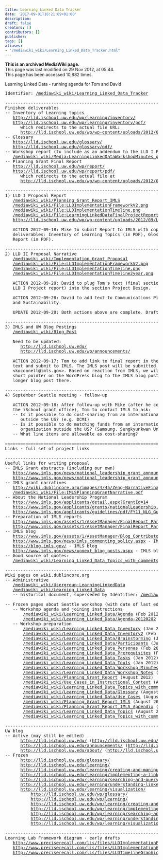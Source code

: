 ```yaml
---
title: Learning Linked Data Tracker
date: '2017-09-01T16:21:09+01:00'
description: 
draft: false
creators: []
contributors: []
publisher: 
tags: []
aliases:
- "/mediawiki_wiki/Learning_Linked_Data_Tracker.html"
---
```


 **This is an archived MediaWiki page.**  
This page was last modified on 29 Nov 2012, at 05:44.  
This page has been accessed 10,882 times.

Learning Linked Data - running agenda for Tom and David

<pre>Identifier: <a href="/mediawiki_wiki/Learning_Linked_Data_Tracker.md" class="external free" rel="nofollow">/mediawiki_wiki/Learning_Linked_Data_Tracker</a>

----------------------------------------------------------------------
Finished deliverables
-- Inventory of Learning topics
   <a href="http://lld.ischool.uw.edu/wp/learning/inventory/" class="external free" rel="nofollow">http://lld.ischool.uw.edu/wp/learning/inventory/</a>
   <a href="http://lld.ischool.uw.edu/wp/learning/inventory/pdf/" class="external free" rel="nofollow">http://lld.ischool.uw.edu/wp/learning/inventory/pdf/</a>
      which redirects to the actual file URL:
      <a href="http://lld.ischool.uw.edu/wp/wp-content/uploads/2012/08/FinalInventoryLLD.pdf" class="external free" rel="nofollow">http://lld.ischool.uw.edu/wp/wp-content/uploads/2012/08/FinalInventoryLLD.pdf</a>
-- Glossary
   <a href="http://lld.ischool.uw.edu/glossary/" class="external free" rel="nofollow">http://lld.ischool.uw.edu/glossary/</a>
   <a href="http://lld.ischool.uw.edu/glossary/pdf/" class="external free" rel="nofollow">http://lld.ischool.uw.edu/glossary/pdf/</a>
-- Workshop report (to include as an addendum to the LLD I Project report)
   <a href="/mediawiki_wiki/Media:LearningLinkedDataWorkshopMinutes_grantnoLG-51-11-0147-11.pdf" class="external free" rel="nofollow">/mediawiki_wiki/Media:LearningLinkedDataWorkshopMinutes_grantnoLG-51-11-0147-11.pdf</a>
-- Planning Grant Final Report
   <a href="http://lld.ischool.uw.edu/wp/report/" class="external free" rel="nofollow">http://lld.ischool.uw.edu/wp/report/</a>
   <a href="http://lld.ischool.uw.edu/wp/report/pdf/" class="external free" rel="nofollow">http://lld.ischool.uw.edu/wp/report/pdf/</a>
      which redirects to the actual file at 
      <a href="http://lld.ischool.uw.edu/wp/wp-content/uploads/2012/09/LearningLinkedDataFinalProjectReport_grantnoLG-51-11-0147-11.pdf" class="external free" rel="nofollow">http://lld.ischool.uw.edu/wp/wp-content/uploads/2012/09/LearningLinkedDataFinalProjectReport_grantnoLG-51-11-0147-11.pdf</a>

----------------------------------------------------------------------
1) LLD I Proposal Report
   <a href="/mediawiki_wiki/Planning_Grant_Report_IMLS.md" class="external free" rel="nofollow">/mediawiki_wiki/Planning_Grant_Report_IMLS</a>
   <a href="/mediawiki_wiki/files/LLDImplementationFrameworkV2.png" class="external free" rel="nofollow">/mediawiki_wiki/File:LLDImplementationFrameworkV2.png</a>
   <a href="/mediawiki_wiki/files/LLDImplementationTimeline.png" class="external free" rel="nofollow">/mediawiki_wiki/File:LLDImplementationTimeline.png</a>
   <a href="/mediawiki_wiki/files/LearningLinkedDataFinalProjectReport.pdf" class="external free" rel="nofollow">/mediawiki_wiki/File:LearningLinkedDataFinalProjectReport.pdf</a>
   <a href="http://lld.ischool.uw.edu/wp/wp-content/uploads/2012/09/LearningLinkedDataFinalProjectReport_grantnoLG-51-11-0147-11.docx" class="external free" rel="nofollow">http://lld.ischool.uw.edu/wp/wp-content/uploads/2012/09/LearningLinkedDataFinalProjectReport_grantnoLG-51-11-0147-11.docx</a>

   ACTION 2012-09-18: Mike to submit Report to IMLS with copies of the main 
   deliverables: Inventory of Learning Topics (in PDF), Glossary (in PDF), and Workshop
   Report (in PDF).

----------------------------------------------------------------------
2) LLD II Proposal Narrative
   <a href="/mediawiki_wiki/Implementation_Grant_Proposal.md" class="external free" rel="nofollow">/mediawiki_wiki/Implementation_Grant_Proposal</a>
   <a href="/mediawiki_wiki/files/LLDImplementationFrameworkV2.png" class="external free" rel="nofollow">/mediawiki_wiki/File:LLDImplementationFrameworkV2.png</a>
   <a href="/mediawiki_wiki/files/LLDImplementationTimeline.png" class="external free" rel="nofollow">/mediawiki_wiki/File:LLDImplementationTimeline.png</a>
   <a href="/mediawiki_wiki/files/LLDImplementationTimeline2year.png" class="external free" rel="nofollow">/mediawiki_wiki/File:LLDImplementationTimeline2year.png</a>

   ACTION 2012-09-28: David to plug Tom's text (final section of 
   LLD I Project report) into the section Project Design.

   ACTION 2012-09-28: David to add text to Communications Plan 
   and Sustainability.

   UPDATE 2012-09-28: Both actions above are complete. Draft is ready for review.

----------------------------------------------------------------------
3) IMLS and UW Blog Postings
   <a href="/mediawiki_wiki/Blog_Post.md" class="external free" rel="nofollow">/mediawiki_wiki/Blog_Post</a>
   
   Need to be updated:
      <a href="http://lld.ischool.uw.edu/" class="external free" rel="nofollow">http://lld.ischool.uw.edu/</a>
      <a href="http://lld.ischool.uw.edu/wp/announcements/" class="external free" rel="nofollow">http://lld.ischool.uw.edu/wp/announcements/</a>

   ACTION 2012-09-17: Tom to add link to final report in the IMLS blog post
   text and submit to IMLS. The IMLS post will be submitted to Kevin OConnell
   &lt;koconnell@imls.gov&gt;. Based on reaction from IMLS, we will either post a
   short pointer on the WordPress blog to the IMLS blog post or publish a
   longer blog post there.

----------------------------------------------------------------------
4) September Seattle meeting - follow-up

   ACTION 2012-09-18: After follow-up with Mike (after he confers with
   the iSchool grant office), Tom to contact IMLS to ask:
   -- Is it possible to do cost-sharing from an international non-profit
      outside the US? (e.g. DCMI)
   -- Is it possible to do matching funds from an international non-profit
      organization outside the US? (Samsung, Sungkyunkwan University)
   -- What line items are allowable as cost-sharing?

======================================================================
Links - full set of project links

----------------------------------------------------------------------
Useful links for writing proposal
-- IMLS Grant abstracts (including our own)
   <a href="http://www.imls.gov/news/national_leadership_grant_announcement.aspx#OH" class="external free" rel="nofollow">http://www.imls.gov/news/national_leadership_grant_announcement.aspx#OH</a> - Marcia's
   <a href="http://www.imls.gov/news/national_leadership_grant_announcement.aspx#WA" class="external free" rel="nofollow">http://www.imls.gov/news/national_leadership_grant_announcement.aspx#WA</a> - Learning Linked Data
-- IMLS grant narratives
   <a href="/mediawiki_wiki/files/Zeng-NarrativeFinal.pdf" class="external free" rel="nofollow">http://wiki.dublincore.org/images/4/45/Zeng-NarrativeFinal.pdf</a>
   <a href="/mediawiki_wiki/files/IMLSPlanningGrantNarrative.pdf" class="external free" rel="nofollow">/mediawiki_wiki/File:IMLSPlanningGrantNarrative.pdf</a>
-- About the National Leadership Program
   <a href="http://www.imls.gov/applicants/detail.aspx?GrantId=14" class="external free" rel="nofollow">http://www.imls.gov/applicants/detail.aspx?GrantId=14</a>
   <a href="http://www.imls.gov/applicants/grants/nationalLeadership.shtm" class="external free" rel="nofollow">http://www.imls.gov/applicants/grants/nationalLeadership.shtm</a>
   <a href="http://www.imls.gov/applicants/guidelines/pdf/FY11_NLG_Guidelines.pdf" class="external free" rel="nofollow">http://www.imls.gov/applicants/guidelines/pdf/FY11_NLG_Guidelines.pdf</a>
-- Preparation of IMLS reports
   <a href="http://www.imls.gov/assets/1/AssetManager/FinalReport_Part1.pdf" class="external free" rel="nofollow">http://www.imls.gov/assets/1/AssetManager/FinalReport_Part1.pdf</a>
   <a href="http://www.imls.gov/assets/1/AssetManager/FinalReport_Part2.pdf" class="external free" rel="nofollow">http://www.imls.gov/assets/1/AssetManager/FinalReport_Part2.pdf</a>
-- IMLS blog
   <a href="http://www.imls.gov/assets/1/AssetManager/Blog_Contributor.pdf" class="external free" rel="nofollow">http://www.imls.gov/assets/1/AssetManager/Blog_Contributor.pdf</a> - guidelines for contributors
   <a href="http://www.imls.gov/news/imls_commenting_policy.aspx" class="external free" rel="nofollow">http://www.imls.gov/news/imls_commenting_policy.aspx</a> - IMLS commenting and posting policy
   <a href="http://blog.imls.gov/" class="external free" rel="nofollow">http://blog.imls.gov/</a> - IMLS blog 
   <a href="http://www.imls.gov/news/upnext_blog_posts.aspx" class="external free" rel="nofollow">http://www.imls.gov/news/upnext_blog_posts.aspx</a> - IMLS blog overview of postings
-- Good source of quotes:
   <a href="/mediawiki_wiki/Learning_Linked_Data_Topics_with_comments.md" class="external free" rel="nofollow">/mediawiki_wiki/Learning_Linked_Data_Topics_with_comments</a>

----------------------------------------------------------------------
Wiki pages on wiki.dublincore.org
-- Administrative
   <a href="/mediawiki_wiki/Usergroup:LearningLinkedData.md" class="external free" rel="nofollow">/mediawiki_wiki/Usergroup:LearningLinkedData</a>
   <a href="/mediawiki_wiki/Learning_Linked_Data.md" class="external free" rel="nofollow">/mediawiki_wiki/Learning_Linked_Data</a>
   -- historical document, superseded by Identifier: <a href="/mediawiki_wiki/Learning_Linked_Data_Tracker.md" class="external free" rel="nofollow">/mediawiki_wiki/Learning_Linked_Data_Tracker</a>

-- Frozen pages about Seattle workshop (with date of last edit)
   -- Workshop agenda and joining instructions
       <a href="/mediawiki_wiki/Learning_Linked_Data/Agenda.md" class="external free" rel="nofollow">/mediawiki_wiki/Learning_Linked_Data/Agenda</a> (Feb 2012)
       <a href="/mediawiki_wiki/Learning_Linked_Data/Agenda-20120202.md" class="external free" rel="nofollow">/mediawiki_wiki/Learning_Linked_Data/Agenda-20120202</a> (Feb 2012)
   -- Workshop preparation
       <a href="/mediawiki_wiki/Learning_Linked_Data_Inventory.md" class="external free" rel="nofollow">/mediawiki_wiki/Learning_Linked_Data_Inventory</a> (Jan 2012, then transferred to wiki)
       <a href="/mediawiki_wiki/Learning_Linked_Data_Inventory2.md" class="external free" rel="nofollow">/mediawiki_wiki/Learning_Linked_Data_Inventory2</a> (Feb 2012)
       <a href="/mediawiki_wiki/Learning_Linked_Data/Brainstorming.md" class="external free" rel="nofollow">/mediawiki_wiki/Learning_Linked_Data/Brainstorming</a> (Jan 2012)
       <a href="/mediawiki_wiki/Learning_Linked_Data/Participants.md" class="external free" rel="nofollow">/mediawiki_wiki/Learning_Linked_Data/Participants</a> (Jan 2012)
       <a href="/mediawiki_wiki/Learning_Linked_Data_Personas.md" class="external free" rel="nofollow">/mediawiki_wiki/Learning_Linked_Data_Personas</a> (Feb 2012)
       <a href="/mediawiki_wiki/Learning_Linked_Data_Prerequisites.md" class="external free" rel="nofollow">/mediawiki_wiki/Learning_Linked_Data_Prerequisites</a> (Feb 2012)
       <a href="/mediawiki_wiki/Learning_Linked_Data_Tasks.md" class="external free" rel="nofollow">/mediawiki_wiki/Learning_Linked_Data_Tasks</a> (Jan 2012)
       <a href="/mediawiki_wiki/Learning_Linked_Data_Tools.md" class="external free" rel="nofollow">/mediawiki_wiki/Learning_Linked_Data_Tools</a> (Jan 2012)
       <a href="/mediawiki_wiki/Learning_Linked_Data_Workshop_Minutes.md" class="external free" rel="nofollow">/mediawiki_wiki/Learning_Linked_Data_Workshop_Minutes</a> (March 2012)
       <a href="/mediawiki_wiki/Learning_Linked_Data_Workshop_Notes.md" class="external free" rel="nofollow">/mediawiki_wiki/Learning_Linked_Data_Workshop_Notes</a> (March 2012)
       <a href="/mediawiki_wiki/Planning_Grant_Report.md" class="external free" rel="nofollow">/mediawiki_wiki/Planning_Grant_Report</a> (August 2012)
       <a href="/mediawiki_wiki/Use_Cases_in_Instructional_Context.md" class="external free" rel="nofollow">/mediawiki_wiki/Use_Cases_in_Instructional_Context</a> (August 2012)
       <a href="/mediawiki_wiki/Learning_Linked_Data_Topics_with_comments.md" class="external free" rel="nofollow">/mediawiki_wiki/Learning_Linked_Data_Topics_with_comments</a> (August 2012)
       <a href="/mediawiki_wiki/Learning_Linked_Data/Glossary.md" class="external free" rel="nofollow">/mediawiki_wiki/Learning_Linked_Data/Glossary</a> (August 2012)
       <a href="/mediawiki_wiki/Learning_Linked_Data/Use_Cases.md" class="external free" rel="nofollow">/mediawiki_wiki/Learning_Linked_Data/Use_Cases</a> (August 2012)
       <a href="/mediawiki_wiki/Planning_Grant_Report_IMLS.md" class="external free" rel="nofollow">/mediawiki_wiki/Planning_Grant_Report_IMLS</a> (August 2012)
       <a href="/mediawiki_wiki/Planning_Grant_Report_IMLS_Appendix.md" class="external free" rel="nofollow">/mediawiki_wiki/Planning_Grant_Report_IMLS_Appendix</a> (August 2012)
       <a href="/mediawiki_wiki/Learning_Linked_Data_Topics.md" class="external free" rel="nofollow">/mediawiki_wiki/Learning_Linked_Data_Topics</a> (August 2012)
       <a href="/mediawiki_wiki/Learning_Linked_Data_Topics_with_comments.md" class="external free" rel="nofollow">/mediawiki_wiki/Learning_Linked_Data_Topics_with_comments</a>

----------------------------------------------------------------------
UW blog
-- Active (may still be edited)
      <a href="http://lld.ischool.uw.edu/" class="external free" rel="nofollow">http://lld.ischool.uw.edu/</a> (<a href="http://lld.ischool.uw.edu/wp/" class="external free" rel="nofollow">http://lld.ischool.uw.edu/wp/</a>)
      <a href="http://lld.ischool.uw.edu/announcements/" class="external free" rel="nofollow">http://lld.ischool.uw.edu/announcements/</a> (<a href="http://lld.ischool.uw.edu/wp/announcements/" class="external free" rel="nofollow">http://lld.ischool.uw.edu/wp/announcements/</a>)
      <a href="http://lld.ischool.uw.edu/about/" class="external free" rel="nofollow">http://lld.ischool.uw.edu/about/</a> (<a href="http://lld.ischool.uw.edu/wp/about/" class="external free" rel="nofollow">http://lld.ischool.uw.edu/wp/about/</a>)
-- Frozen
      <a href="http://lld.ischool.uw.edu/glossary/" class="external free" rel="nofollow">http://lld.ischool.uw.edu/glossary/</a>
      <a href="http://lld.ischool.uw.edu/learning/" class="external free" rel="nofollow">http://lld.ischool.uw.edu/learning/</a>
      <a href="http://lld.ischool.uw.edu/learning/creating-and-manipulating-rdf-data/" class="external free" rel="nofollow">http://lld.ischool.uw.edu/learning/creating-and-manipulating-rdf-data/</a>
      <a href="http://lld.ischool.uw.edu/learning/implementing-a-linked-data-application/" class="external free" rel="nofollow">http://lld.ischool.uw.edu/learning/implementing-a-linked-data-application/</a>
      <a href="http://lld.ischool.uw.edu/learning/searching-and-querying-linked-data/" class="external free" rel="nofollow">http://lld.ischool.uw.edu/learning/searching-and-querying-linked-data/</a>
      <a href="http://lld.ischool.uw.edu/learning/understanding-linked-data/" class="external free" rel="nofollow">http://lld.ischool.uw.edu/learning/understanding-linked-data/</a>
      <a href="http://lld.ischool.uw.edu/learning/visualization/" class="external free" rel="nofollow">http://lld.ischool.uw.edu/learning/visualization/</a>
          <a href="http://lld.ischool.uw.edu/wp/glossary/" class="external free" rel="nofollow">http://lld.ischool.uw.edu/wp/glossary/</a>
          <a href="http://lld.ischool.uw.edu/wp/learning/" class="external free" rel="nofollow">http://lld.ischool.uw.edu/wp/learning/</a>
          <a href="http://lld.ischool.uw.edu/wp/learning/creating-and-manipulating-rdf-data/" class="external free" rel="nofollow">http://lld.ischool.uw.edu/wp/learning/creating-and-manipulating-rdf-data/</a>
          <a href="http://lld.ischool.uw.edu/wp/learning/implementing-a-linked-data-application/" class="external free" rel="nofollow">http://lld.ischool.uw.edu/wp/learning/implementing-a-linked-data-application/</a>
          <a href="http://lld.ischool.uw.edu/wp/learning/searching-and-querying-linked-data/" class="external free" rel="nofollow">http://lld.ischool.uw.edu/wp/learning/searching-and-querying-linked-data/</a>
          <a href="http://lld.ischool.uw.edu/wp/learning/understanding-linked-data/" class="external free" rel="nofollow">http://lld.ischool.uw.edu/wp/learning/understanding-linked-data/</a>
          <a href="http://lld.ischool.uw.edu/wp/learning/visualization/" class="external free" rel="nofollow">http://lld.ischool.uw.edu/wp/learning/visualization/</a>

----------------------------------------------------------------------
Learning Lab Framework diagram - early drafts
   <a href="http://www.preciserecall.com/lis/files/LLDImplementationFramework.png" class="external free" rel="nofollow">http://www.preciserecall.com/lis/files/LLDImplementationFramework.png</a>
   <a href="http://www.preciserecall.com/lis/files/LLDImplementationGraphics.pdf" class="external free" rel="nofollow">http://www.preciserecall.com/lis/files/LLDImplementationGraphics.pdf</a>
   <a href="http://www.preciserecall.com/lis/files/LLDTimelineGraphics.pdf" class="external free" rel="nofollow">http://www.preciserecall.com/lis/files/LLDTimelineGraphics.pdf</a>
</pre>
